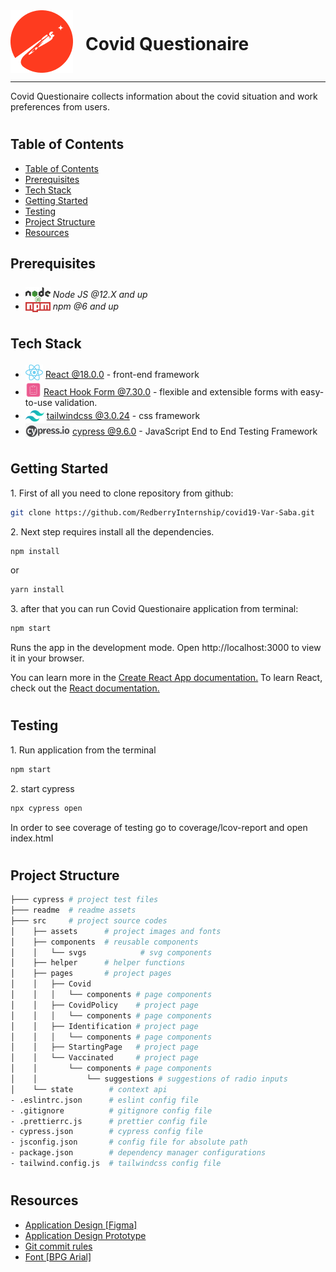 <div style="display:flex; align-items: center">
  <img src="readme/assets/Redberry-Logo.png" alt="logo" width="100" style="margin-right: 20px" />
  <h1 style="position:relative; top: -6px" >Covid Questionaire</h1>
</div>

---

Covid Questionaire collects information about the covid situation and work preferences from users.

#

## Table of Contents

- [Table of Contents](#table-of-contents)
- [Prerequisites](#prerequisites)
- [Tech Stack](#tech-stack)
- [Getting Started](#getting-started)
- [Testing](#testing)
- [Project Structure](#project-structure)
- [Resources](#resources)

## Prerequisites

- <img src="readme/assets/NodeJs.png" width="40" style="position: relative; top: 8px" /> _Node JS @12.X and up_
- <img src="readme/assets/Npm.png" width="40" style="position: relative; top: 4px" /> _npm @6 and up_

#

## Tech Stack

- <img src="readme/assets/React.png" height="25" style="position: relative; top: 4px" /> [React @18.0.0](https://reactjs.org) - front-end framework
- <img src='readme/assets/ReactHookForm.png'  height="25" style="position: relative; top: 4px" /> [React Hook Form @7.30.0](https://react-hook-form.com/) - flexible and extensible forms with easy-to-use validation.
- <img src="readme/assets/TailwindLogo.png" height="18" style="position: relative; top: 4px" /> [tailwindcss @3.0.24](https://tailwindcss.com/) - css framework
- <img src="readme/assets/Cypress.png" height="22" style="position: relative; top: 4px" /> [cypress @9.6.0](https://www.cypress.io/) - JavaScript End to End Testing Framework

#

## Getting Started

1\. First of all you need to clone repository from github:

```sh
git clone https://github.com/RedberryInternship/covid19-Var-Saba.git
```

2\. Next step requires install all the dependencies.

```sh
npm install
```

or

```sh
yarn install
```

3\. after that you can run Covid Questionaire application from terminal:

```sh
npm start
```

Runs the app in the development mode. Open http://localhost:3000 to view it in your browser.

You can learn more in the [Create React App documentation.](https://create-react-app.dev/docs/getting-started/)
To learn React, check out the [React documentation.](https://reactjs.org/)

#

## Testing

1\. Run application from the terminal

```sh
npm start
```

2\. start cypress

```sh
npx cypress open
```

In order to see coverage of testing go to coverage/lcov-report and open index.html

#

## Project Structure

```bash
├─── cypress # project test files
├─── readme  # readme assets
├─── src     # project source codes
│    ├── assets      # project images and fonts 
│    ├── components  # reusable components
│    │   └── svgs            # svg components
│    ├── helper      # helper functions
│    ├── pages       # project pages
│    │   ├── Covid
│    │   │   └── components # page components
│    │   ├── CovidPolicy    # project page
│    │   │   └── components # page components
│    │   ├── Identification # project page
│    │   │   └── components # page components
│    │   ├── StartingPage   # project page
│    │   └── Vaccinated     # project page
│    │       └── components # page components
│    │           └── suggestions # suggestions of radio inputs
│    └── state        # context api
- .eslintrc.json      # eslint config file
- .gitignore          # gitignore config file
- .prettierrc.js      # prettier config file
- cypress.json        # cypress config file
- jsconfig.json       # config file for absolute path
- package.json        # dependency manager configurations
- tailwind.config.js  # tailwindcss config file

```

#

## Resources

- [Application Design [Figma]](https://www.figma.com/file/56t2BI25FcD0LAIjR4GVkQ/%E1%83%99%E1%83%98%E1%83%97%E1%83%AE%E1%83%95%E1%83%90%E1%83%A0%E1%83%98?node-id=37%3A3)
- [Application Design Prototype](https://www.figma.com/proto/56t2BI25FcD0LAIjR4GVkQ/%E1%83%99%E1%83%98%E1%83%97%E1%83%AE%E1%83%95%E1%83%90%E1%83%A0%E1%83%98?node-id=37%3A3&starting-point-node-id=1%3A2&scaling=contain)
- [Git commit rules](https://redberry.gitbook.io/resources/git-is-semantikuri-komitebi)
- [Font [BPG Arial]](https://fonts.ge/ka/font/13/BPG-Arial)
